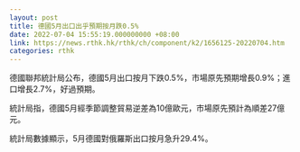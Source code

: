 ```yaml
---
layout: post
title: 德國5月出口出乎預期按月跌0.5%
date: 2022-07-04 15:55:19.000000000 +08:00
link: https://news.rthk.hk/rthk/ch/component/k2/1656125-20220704.htm
categories: rthk
---
```


德國聯邦統計局公布，德國5月出口按月下跌0.5%，市場原先預期增長0.9%；進口增長2.7%，好過預期。

統計局指，德國5月經季節調整貿易逆差為10億歐元，市場原先預計為順差27億元。

統計局數據顯示，5月德國對俄羅斯出口按月急升29.4%。
